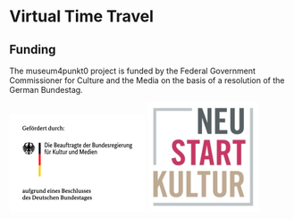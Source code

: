 # Virtual Time Travel

## Funding
The museum4punkt0 project is funded by the Federal Government Commissioner for Culture and the Media on the basis of a resolution of the German Bundestag.

![BKM-Logo](https://raw.githubusercontent.com/museum4punkt0/media_storage/2c46af6cb625a2560f39b01ecb8c4c360733811c/BKM_Fz_2017_Web_de.gif)
![NeustartKultur](https://raw.githubusercontent.com/museum4punkt0/media_storage/a35eedb36e5b502e90cd76d669a6b337002b230a/BKM_Neustart_Kultur_Wortmarke_pos_RGB_RZ_web.jpg)

